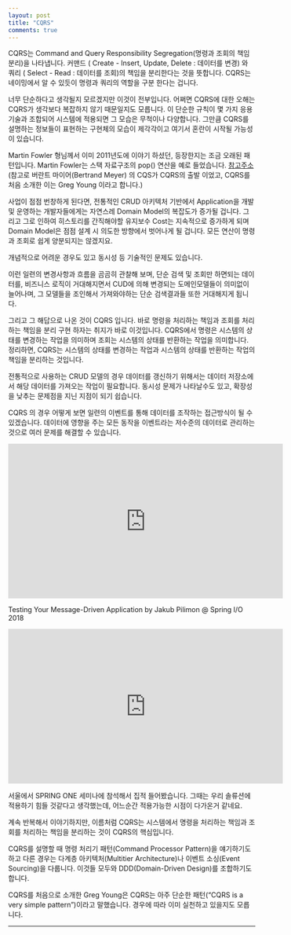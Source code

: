 ```yaml
---
layout: post
title: "CQRS"
comments: true
---
```


CQRS는 Command and Query Responsibility Segregation(명령과 조회의 책임 분리)을 나타냅니다.
커맨드 ( Create - Insert, Update, Delete : 데이터를 변경) 와 쿼리 ( Select - Read : 데이터를 조회)의 책임을 분리한다는 것을 뜻합니다.
CQRS는 네이밍에서 알 수 있듯이 명령과 쿼리의 역할을 구분 한다는 겁니다.

너무 단순하다고 생각될지 모르겠지만 이것이 전부입니다. 어쩌면 CQRS에 대한 오해는 CQRS가 생각보다 복잡하지 않기 때문일지도 모릅니다. 이 단순한 규칙이 몇 가지 응용기술과 조합되어 시스템에 적용되면 그 모습은 무척이나 다양합니다. 그만큼 CQRS를 설명하는 정보들이 표현하는 구현체의 모습이 제각각이고 여기서 혼란이 시작될 가능성이 있습니다.

Martin Fowler 형님께서 이미 2011년도에 이야기 하셨던, 등장한지는 조금 오래된 패턴입니다.
Martin Fowler는 스택 자료구조의 pop() 연산을 예로 들었습니다.
[참고주소](https://martinfowler.com/bliki/CQRS.html)
(참고로 버란트 마이어(Bertrand Meyer) 의 CQS가 CQRS의 출발 이었고, CQRS를 처음 소개한 이는 Greg Young 이라고 합니다.)

사업이 점점 번창하게 된다면,
전통적인 CRUD 아키텍처 기반에서 Application을 개발 및 운영하는 개발자들에게는 자연스레 Domain Model의 복잡도가 증가될 겁니다.
그리고 그로 인하여 히스토리를 간직해야할 유지보수 Cost는 지속적으로 증가하게 되며 Domain Model은 점점 설계 시 의도한 방향에서 벗어나게 될 겁니다.
모든 연산이 명령과 조회로 쉽게 양분되지는 않겠지요.

개념적으로 어려운 경우도 있고 동시성 등 기술적인 문제도 있습니다.

이런 일련의 변경사항과 흐름을 곰곰히 관찰해 보며,
단순 검색 및 조회만 하면되는 데이터를,
비즈니스 로직이 거대해지면서 CUD에 의해 변경되는 도메인모델들이 의미없이 늘어나며,
그 모델들을 조인해서 가져와야하는 단순 검색결과들 또한 거대해지게 됩니다.

그리고 그 해답으로 나온 것이 CQRS 입니다.
바로 명령을 처리하는 책임과 조회를 처리하는 책임을 분리 구현 하자는 취지가 바로 이것입니다.
CQRS에서 명령은 시스템의 상태를 변경하는 작업을 의미하며 조회는 시스템의 상태를 반환하는 작업을 의미합니다.
정리하면, CQRS는 시스템의 상태를 변경하는 작업과 시스템의 상태를 반환하는 작업의 책임을 분리하는 것입니다.

전통적으로 사용하는 CRUD 모델의 경우 데이터를 갱신하기 위해서는 데이터 저장소에서 해당 데이터를 가져오는 작업이 필요합니다.
동시성 문제가 나타날수도 있고, 확장성을 낮추는 문제점을 지닌 지점이 되기 쉽습니다.

CQRS 의 경우 어떻게 보면 일련의 이벤트를 통해 데이터를 조작하는 접근방식이 될 수 있겠습니다.
데이터에 영향을 주는 모든 동작을 이벤트라는 저수준의 데이터로 관리하는 것으로 여러 문제를 해결할 수 있습니다.

<iframe width="560" height="315" src="https://www.youtube.com/embed/12EGxMB8SR8" frameborder="0" allow="accelerometer; autoplay; encrypted-media; gyroscope; picture-in-picture" allowfullscreen></iframe>

Testing Your Message-Driven Application by Jakub Pilimon @ Spring I/O 2018

<iframe width="560" height="315" src="https://www.youtube.com/embed/gruKbf8Co6s" frameborder="0" allow="accelerometer; autoplay; encrypted-media; gyroscope; picture-in-picture" allowfullscreen></iframe>

서울에서 SPRING ONE 세미나에 참석해서 집적 들어봤습니다. 그때는 우리 솔류션에 적용하기 힘들 것같다고 생각했는데,
어느순간 적용가능한 시점이 다가온거 같네요.

계속 반복해서 이야기하지만,
이름처럼 CQRS는 시스템에서 명령을 처리하는 책임과 조회를 처리하는 책임을 분리하는 것이 CQRS의 핵심입니다.

CQRS를 설명할 때 명령 처리기 패턴(Command Processor Pattern)을 얘기하기도 하고 다른 경우는 다계층 아키텍처(Multitier Architecture)나 이벤트 소싱(Event Sourcing)을 다룹니다. 이것들 모두와 DDD(Domain-Driven Design)를 조합하기도 합니다.

CQRS를 처음으로 소개한 Greg Young은 CQRS는 아주 단순한 패턴(“CQRS is a very simple pattern”)이라고 말했습니다. 경우에 따라 이미 실천하고 있을지도 모릅니다.

----
